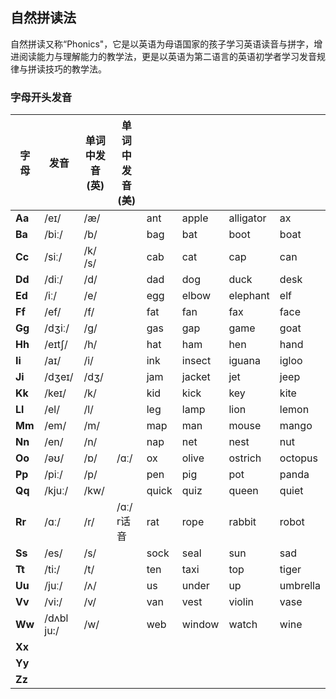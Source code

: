 ## 自然拼读法

自然拼读又称“Phonics"，它是以英语为母语国家的孩子学习英语读音与拼字，增进阅读能力与理解能力的教学法，更是以英语为第二语言的英语初学者学习发音规律与拼读技巧的教学法。



### 字母开头发音

| 字母   | 发音       | 单词中发音(英) | 单词中发音(美) |       |        |           |          |
| ------ | ---------- | -------------- | -------------- | ----- | ------ | --------- | -------- |
| **Aa** | /eɪ/       | /æ/            |                | ant   | apple  | alligator | ax       |
| **Ba** | /biː/      | /b/            |                | bag   | bat    | boot      | boat     |
| **Cc** | /siː/      | /k/  /s/       |                | cab   | cat    | cap       | can      |
| **Dd** | /diː/      | /d/            |                | dad   | dog    | duck      | desk     |
| **Ed** | /iː/       | /e/            |                | egg   | elbow  | elephant  | elf      |
| **Ff** | /ef/       | /f/            |                | fat   | fan    | fax       | face     |
| **Gg** | /dʒiː/     | /g/            |                | gas   | gap    | game      | goat     |
| **Hh** | /eɪtʃ/     | /h/            |                | hat   | ham    | hen       | hand     |
| **Ii** | /aɪ/       | /i/            |                | ink   | insect | iguana    | igloo    |
| **Ji** | /dʒeɪ/     | /dʒ/           |                | jam   | jacket | jet       | jeep     |
| **Kk** | /keɪ/      | /k/            |                | kid   | kick   | key       | kite     |
| **Ll** | /el/       | /l/            |                | leg   | lamp   | lion      | lemon    |
| **Mm** | /em/       | /m/            |                | map   | man    | mouse     | mango    |
| **Nn** | /en/       | /n/            |                | nap   | net    | nest      | nut      |
| **Oo** | /əʊ/       | /ɒ/            | /ɑː/           | ox    | olive  | ostrich   | octopus  |
| **Pp** | /piː/      | /p/            |                | pen   | pig    | pot       | panda    |
| **Qq** | /kjuː/     | /kw/           |                | quick | quiz   | queen     | quiet    |
| **Rr** | /ɑː/       | /r/            | /ɑː/ r话音     | rat   | rope   | rabbit    | robot    |
| **Ss** | /es/       | /s/            |                | sock  | seal   | sun       | sad      |
| **Tt** | /ti:/      | /t/            |                | ten   | taxi   | top       | tiger    |
| **Uu** | /juː/      | /ʌ/            |                | us    | under  | up        | umbrella |
| **Vv** | /vi:/      | /v/            |                | van   | vest   | violin    | vase     |
| **Ww** | /dʌbl ju:/ | /w/            |                | web   | window | watch     | wine     |
| **Xx** |            |                |                |       |        |           |          |
| **Yy** |            |                |                |       |        |           |          |
| **Zz** |            |                |                |       |        |           |          |


